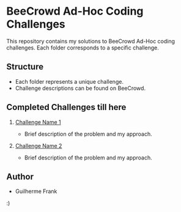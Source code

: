 # BeeCrowd Ad-Hoc Coding Challenges

This repository contains my solutions to BeeCrowd Ad-Hoc coding challenges. Each folder corresponds to a specific challenge.

## Structure

- Each folder represents a unique challenge.
- Challenge descriptions can be found on BeeCrowd.

## Completed Challenges till here

1. [Challenge Name 1](link_to_challenge_1)
   - Brief description of the problem and my approach.

2. [Challenge Name 2](link_to_challenge_2)
   - Brief description of the problem and my approach.

## Author

- Guilherme Frank

:)
